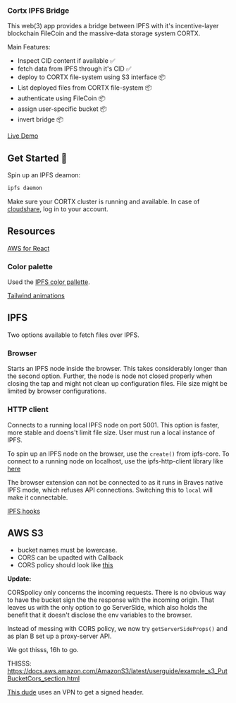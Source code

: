### Cortx IPFS Bridge

This web(3) app provides a bridge between IPFS with it's incentive-layer blockchain FileCoin and the massive-data storage system CORTX.

Main Features:

- Inspect CID content if available ✅
- fetch data from IPFS through it's CID ✅
- deploy to CORTX file-system using S3 interface 📦
- List deployed files from CORTX file-system 📦
- authenticate using FileCoin 📦
- assign user-specific bucket 📦
- invert bridge 📦

[Live Demo](https://cortxportal.netlify.app/)

## Get Started 🚀

Spin up an IPFS deamon:

```bash
ipfs daemon
```

Make sure your CORTX cluster is running and available. In case of [cloudshare](https://use.cloudshare.com/Authenticated/Landing.aspx?s=1), log in to your account.

## Resources

[AWS for React](https://docs.aws.amazon.com/sdk-for-javascript/v3/developer-guide/getting-started-react-native.html)

### Color palette

Used the [IPFS color pallette](https://github.com/ipfs-shipyard/ipfs-css/blob/main/theme.json#L2).

[Tailwind animations](https://www.devwares.com/blog/create-animation-with-tailwind-css/)

## IPFS

Two options available to fetch files over IPFS.

### Browser

Starts an IPFS node inside the browser. This takes considerably longer than the second option. Further, the node is node not closed properly when closing the tap and might not clean up configuration files. File size might be limited by browser configurations.

### HTTP client

Connects to a running local IPFS node on port 5001. This option is faster, more stable and doens't limit file size. User must run a local instance of IPFS.

To spin up an IPFS node on the browser, use the `create()` from ipfs-core.
To connect to a running node on localhost, use the ipfs-http-client library like [here](https://github.com/ipfs/js-ipfs/tree/master/packages/ipfs-http-client)

The browser extension can not be connected to as it runs in Braves native IPFS mode, which refuses API connections.
Switching this to `local` will make it connectable.

[IPFS hooks](https://github.com/ipfs-examples/js-ipfs-examples/blob/master/examples/browser-create-react-app/src/App.js)

## AWS S3

- bucket names must be lowercase.
- CORS can be upadted with Callback
- CORS policy should look like [this](https://docs.amazonaws.cn/en_us/AmazonS3/latest/userguide/ManageCorsUsing.html)

**Update:**

CORSpolicy only concerns the incoming requests. There is no obvious way to have the bucket sign the the response with the incoming origin.
That leaves us with the only option to go ServerSide, which also holds the benefit that it doesn't disclose the env variables to the browser.

Instead of messing with CORS policy, we now try `getServerSideProps()` and as plan B set up a proxy-server API.

We got thisss, 16h to go.

THISSS: https://docs.aws.amazon.com/AmazonS3/latest/userguide/example_s3_PutBucketCors_section.html

[This dude](https://www.youtube.com/watch?v=hxyp_LkKDdk) uses an VPN to get a signed header.
